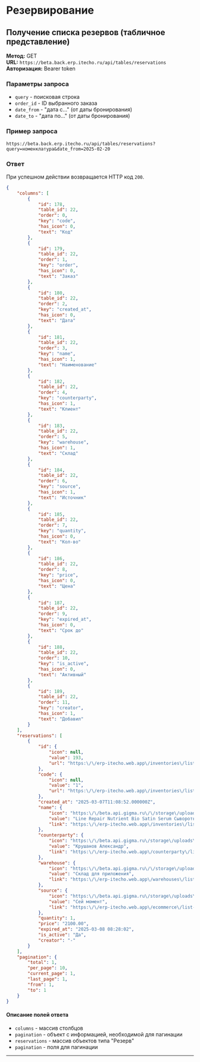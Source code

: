 # Резервирование

## Получение списка резервов (табличное представление)

**Метод:** GET  
**URL:** `https://beta.back.erp.itecho.ru/api/tables/reservations`  
**Авторизация:** Bearer token

### Параметры запроса

- `query` - поисковая строка	
- `order_id` - ID выбранного заказа	
- `date_from` - "дата с..." (от даты бронирования)	
- `date_to` - "дата по..." (от даты бронирования)	

### Пример запроса  

`https://beta.back.erp.itecho.ru/api/tables/reservations?query=номенклатура&date_from=2025-02-20`

### Ответ

При успешном действии возвращается HTTP код `200`.
```json
{
	"columns": [
		{
			"id": 178,
			"table_id": 22,
			"order": 0,
			"key": "code",
			"has_icon": 0,
			"text": "Код"
		},
		{
			"id": 179,
			"table_id": 22,
			"order": 1,
			"key": "order",
			"has_icon": 0,
			"text": "Заказ"
		},
		{
			"id": 180,
			"table_id": 22,
			"order": 2,
			"key": "created_at",
			"has_icon": 0,
			"text": "Дата"
		},
		{
			"id": 181,
			"table_id": 22,
			"order": 3,
			"key": "name",
			"has_icon": 1,
			"text": "Наименование"
		},
		{
			"id": 182,
			"table_id": 22,
			"order": 4,
			"key": "counterparty",
			"has_icon": 1,
			"text": "Клиент"
		},
		{
			"id": 183,
			"table_id": 22,
			"order": 5,
			"key": "warehouse",
			"has_icon": 1,
			"text": "Склад"
		},
		{
			"id": 184,
			"table_id": 22,
			"order": 6,
			"key": "source",
			"has_icon": 1,
			"text": "Источник"
		},
		{
			"id": 185,
			"table_id": 22,
			"order": 7,
			"key": "quantity",
			"has_icon": 0,
			"text": "Кол-во"
		},
		{
			"id": 186,
			"table_id": 22,
			"order": 8,
			"key": "price",
			"has_icon": 0,
			"text": "Цена"
		},
		{
			"id": 187,
			"table_id": 22,
			"order": 9,
			"key": "expired_at",
			"has_icon": 0,
			"text": "Срок до"
		},
		{
			"id": 188,
			"table_id": 22,
			"order": 10,
			"key": "is_active",
			"has_icon": 0,
			"text": "Активный"
		},
		{
			"id": 189,
			"table_id": 22,
			"order": 11,
			"key": "creator",
			"has_icon": 1,
			"text": "Добавил"
		}
	],
	"reservations": [
		{
			"id": {
				"icon": null,
				"value": 193,
				"url": "https:\/\/erp-itecho.web.app\/inventories\/list-inventories\/57013"
			},
			"code": {
				"icon": null,
				"value": "1",
				"url": "https:\/\/erp-itecho.web.app\/inventories\/list-inventories\/57013"
			},
			"created_at": "2025-03-07T11:08:52.000000Z",
			"name": {
				"icon": "https:\/\/beta.api.gigma.ru\/\/storage\/uploads\/FCusoYbrnJTaiN8C0bWmNt4HxZLru0ItXEBaH9UW.jpg",
				"value": "Line Repair Nutrient Bio Satin Serum Сыворотка «Био-Сатин», 30 мл",
				"link": "https:\/\/erp-itecho.web.app\/inventories\/list-inventories\/57013"
			},
			"counterparty": {
				"icon": "https:\/\/beta.api.gigma.ru\/storage\/uploads\/default.svg",
				"value": "Крушанов Александр",
				"link": "https:\/\/erp-itecho.web.app\/counterparty\/list-counterparty\/121"
			},
			"warehouse": {
				"icon": "https:\/\/beta.api.gigma.ru\/\/storage\/uploads\/tsLs3JTSLCTFgSyDsdtxFsweHEbTTvn0HeqUepNr.webp",
				"value": "Склад для приложения",
				"link": "https:\/\/erp-itecho.web.app\/warehouses\/list-warehouses\/50"
			},
			"source": {
				"icon": "https:\/\/beta.api.gigma.ru\/storage\/uploads\/default.svg",
				"value": "Сей момент",
				"link": "https:\/\/erp-itecho.web.app\/ecommerce\/list-ecommerce\/37"
			},
			"quantity": 1,
			"price": "2100.00",
			"expired_at": "2025-03-08 08:28:02",
			"is_active": "Да",
			"creator": "-"
		}
	],
	"pagination": {
		"total": 1,
		"per_page": 10,
		"current_page": 1,
		"last_page": 1,
		"from": 1,
		"to": 1
	}
}
```

#### Описание полей ответа

- `columns` - массив столбцов	
- `pagination` - объект с информацией, необходимой для пагинации	
- `reservations` - массив объектов типа "Резерв"	
- `pagination` - поля для пагинации	

---
